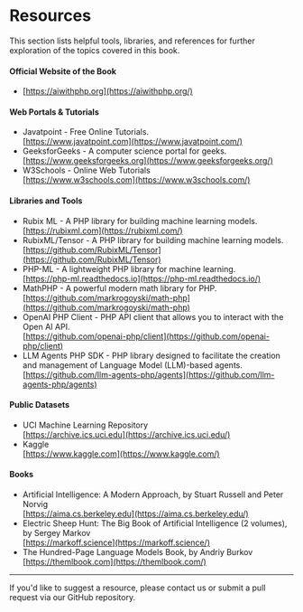 # Resources

This section lists helpful tools, libraries, and references for further exploration of the topics covered in this book.

#### Official Website of the Book

* [https://aiwithphp.org](https://aiwithphp.org/)

#### Web Portals & Tutorials

* Javatpoint - Free Online Tutorials.\
  [https://www.javatpoint.com](https://www.javatpoint.com/)
* GeeksforGeeks - A computer science portal for geeks.\
  [https://www.geeksforgeeks.org](https://www.geeksforgeeks.org/)
* W3Schools - Online Web Tutorials\
  [https://www.w3schools.com](https://www.w3schools.com/)

#### Libraries and Tools

* Rubix ML - A PHP library for building machine learning models.\
  [https://rubixml.com](https://rubixml.com/)
* RubixML/Tensor - A PHP library for building machine learning models.\
  [https://github.com/RubixML/Tensor](https://github.com/RubixML/Tensor)
* PHP-ML - A lightweight PHP library for machine learning.\
  [https://php-ml.readthedocs.io](https://php-ml.readthedocs.io/)
* MathPHP - A powerful modern math library for PHP.\
  [https://github.com/markrogoyski/math-php](https://github.com/markrogoyski/math-php)
* OpenAI PHP Client - PHP API client that allows you to interact with the Open AI API.\
  [https://github.com/openai-php/client](https://github.com/openai-php/client)
* LLM Agents PHP SDK - PHP library designed to facilitate the creation and management of Language Model (LLM)-based agents.\
  [https://github.com/llm-agents-php/agents](https://github.com/llm-agents-php/agents)

#### Public Datasets

* UCI Machine Learning Repository\
  [https://archive.ics.uci.edu](https://archive.ics.uci.edu/)
* Kaggle\
  [https://www.kaggle.com](https://www.kaggle.com/)

#### Books

* Artificial Intelligence: A Modern Approach, by Stuart Russell and Peter Norvig\
  [https://aima.cs.berkeley.edu](https://aima.cs.berkeley.edu/)
* Electric Sheep Hunt: The Big Book of Artificial Intelligence (2 volumes), by Sergey Markov\
  [https://markoff.science](https://markoff.science/)
* The Hundred-Page Language Models Book, by Andriy Burkov\
  [https://themlbook.com](https://themlbook.com/)

***

If you'd like to suggest a resource, please contact us or submit a pull request via our GitHub repository.
